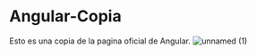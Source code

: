 # Angular-Copia
Esto es una copia de la pagina oficial de Angular.
![unnamed (1)](https://user-images.githubusercontent.com/96486230/166632952-f8c26bb1-571a-4fb6-9d37-40536ce704fa.jpg)
